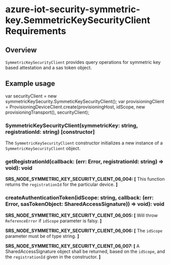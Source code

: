 # azure-iot-security-symmetric-key.SemmetricKeySecurityClient Requirements

## Overview
`SymmetricKeySecurityClient` provides query operations for symmetric key based attestation and a sas token object.

## Example usage

var securityClient = new symmetricKeySecurity.SymmeticKeySecurityClient();
var provisioningClient = ProvisioningDeviceClient.create(provisioningHost, idScope, new provisioningTransport(), securityClient);

### SymmetricKeySecurityClient(symmetricKey: string, registrationId: string) [constructor]

The `SymmetricKeySecurityClient` constructor initializes a new instance of a `SymmetricKeySecurityClient` object.

### getRegistrationId(callback: (err: Error, registrationId: string) => void): void

**SRS_NODE_SYMMETRIC_KEY_SECURITY_CLIENT_06_004: [** This function returns the `registrationId` for the particular device. **]**

### createAuthenticationToken(idScope: string, callback: (err: Error, sasTokenObject: SharedAccessSignature)) => void): void

**SRS_NODE_SYMMETRIC_KEY_SECURITY_CLIENT_06_005: [** Will throw `ReferenceError` if `idScope` parameter is falsy. **]**

**SRS_NODE_SYMMETRIC_KEY_SECURITY_CLIENT_06_006: [** The `idScope` parameter must be of type string. **]**

**SRS_NODE_SYMMETRIC_KEY_SECURITY_CLIENT_06_007: [** A SharedAccessSignature object shall be returned, based on the `idScope`, and the `registrationId` given in the constructor. **]**
